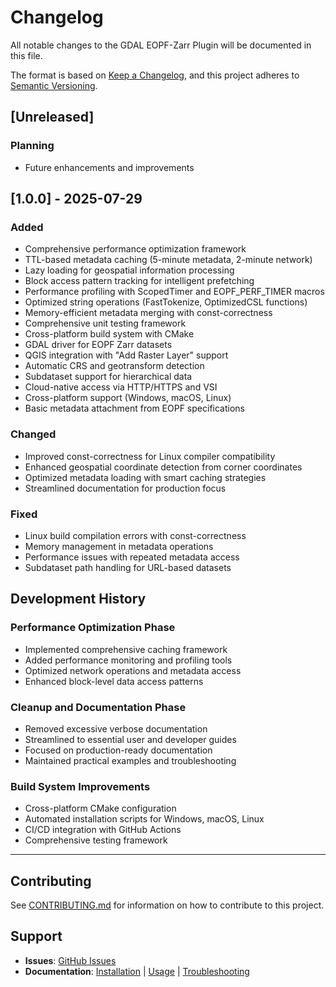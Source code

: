 # Changelog

All notable changes to the GDAL EOPF-Zarr Plugin will be documented in this file.

The format is based on [Keep a Changelog](https://keepachangelog.com/en/1.0.0/),
and this project adheres to [Semantic Versioning](https://semver.org/spec/v2.0.0.html).

## [Unreleased]

### Planning

- Future enhancements and improvements

## [1.0.0] - 2025-07-29

### Added

- Comprehensive performance optimization framework
- TTL-based metadata caching (5-minute metadata, 2-minute network)
- Lazy loading for geospatial information processing
- Block access pattern tracking for intelligent prefetching
- Performance profiling with ScopedTimer and EOPF_PERF_TIMER macros
- Optimized string operations (FastTokenize, OptimizedCSL functions)
- Memory-efficient metadata merging with const-correctness
- Comprehensive unit testing framework
- Cross-platform build system with CMake
- GDAL driver for EOPF Zarr datasets
- QGIS integration with "Add Raster Layer" support
- Automatic CRS and geotransform detection
- Subdataset support for hierarchical data
- Cloud-native access via HTTP/HTTPS and VSI
- Cross-platform support (Windows, macOS, Linux)
- Basic metadata attachment from EOPF specifications

### Changed

- Improved const-correctness for Linux compiler compatibility
- Enhanced geospatial coordinate detection from corner coordinates
- Optimized metadata loading with smart caching strategies
- Streamlined documentation for production focus

### Fixed

- Linux build compilation errors with const-correctness
- Memory management in metadata operations
- Performance issues with repeated metadata access
- Subdataset path handling for URL-based datasets

## Development History

### Performance Optimization Phase

- Implemented comprehensive caching framework
- Added performance monitoring and profiling tools
- Optimized network operations and metadata access
- Enhanced block-level data access patterns

### Cleanup and Documentation Phase

- Removed excessive verbose documentation
- Streamlined to essential user and developer guides
- Focused on production-ready documentation
- Maintained practical examples and troubleshooting

### Build System Improvements

- Cross-platform CMake configuration
- Automated installation scripts for Windows, macOS, Linux
- CI/CD integration with GitHub Actions
- Comprehensive testing framework

---

## Contributing

See [CONTRIBUTING.md](CONTRIBUTING.md) for information on how to contribute to this project.

## Support

- **Issues**: [GitHub Issues](https://github.com/EOPF-Sample-Service/GDAL-ZARR-EOPF/issues)
- **Documentation**: [Installation](INSTALLATION.md) | [Usage](USAGE.md) | [Troubleshooting](TROUBLESHOOTING.md)
